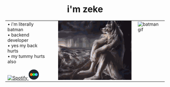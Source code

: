 <h1 align="center">i'm zeke</h1>

<table align="center">
  <tr>
    <td valign="top" style="padding-right: 20px;">
      • i'm literally batman<br>
      • backend developer<br>
      • yes my back hurts<br>
      • my tummy hurts also<br><br>

  <a href="https://open.spotify.com/user/zyyrfd6t6ra1813e8phnxppgz" target="_blank">
    <img src="https://img.icons8.com/ios-filled/50/1DB954/spotify--v1.png" width="32" alt="Spotify"/>
  </a>

  <a href="https://letterboxd.com/zekewyd/" target="_blank">
    <img src="assets/letterboxd.png" width="32" alt="Letterboxd"/>
  </a>
    </td>
  <td valign="top" style="padding: 0 10px;">
    <img src="assets/wolf.gif" width="300" alt="wolf gif"/>
  </td>
  <td valign="top" style="padding-left: 10px;">
    <img src="assets/batman.gif" width="250" alt="batman gif"/>
  </td>
  </tr>
</table>
